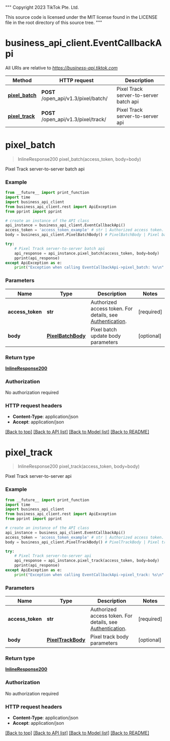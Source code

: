 """
 Copyright 2023 TikTok Pte. Ltd.

 This source code is licensed under the MIT license found in
 the LICENSE file in the root directory of this source tree.
"""
# business_api_client.EventCallbackApi

All URIs are relative to *https://business-api.tiktok.com*

Method | HTTP request | Description
------------- | ------------- | -------------
[**pixel_batch**](EventCallbackApi.md#pixel_batch) | **POST** /open_api/v1.3/pixel/batch/ | Pixel Track server-to-server batch api
[**pixel_track**](EventCallbackApi.md#pixel_track) | **POST** /open_api/v1.3/pixel/track/ | Pixel Track server-to-server api

# **pixel_batch**
> InlineResponse200 pixel_batch(access_token, body=body)

Pixel Track server-to-server batch api

### Example
```python
from __future__ import print_function
import time
import business_api_client
from business_api_client.rest import ApiException
from pprint import pprint

# create an instance of the API class
api_instance = business_api_client.EventCallbackApi()
access_token = 'access_token_example' # str | Authorized access token. For details, see [Authentication](https://ads.tiktok.com/marketing_api/docs?id=1738373164380162).
body = business_api_client.PixelBatchBody() # PixelBatchBody | Pixel batch update body parameters (optional)

try:
    # Pixel Track server-to-server batch api
    api_response = api_instance.pixel_batch(access_token, body=body)
    pprint(api_response)
except ApiException as e:
    print("Exception when calling EventCallbackApi->pixel_batch: %s\n" % e)
```

### Parameters

Name | Type | Description  | Notes
------------- | ------------- | ------------- | -------------
 **access_token** | **str**| Authorized access token. For details, see [Authentication](https://ads.tiktok.com/marketing_api/docs?id&#x3D;1738373164380162). | [required]
 **body** | [**PixelBatchBody**](PixelBatchBody.md)| Pixel batch update body parameters | [optional] 

### Return type

[**InlineResponse200**](InlineResponse200.md)

### Authorization

No authorization required

### HTTP request headers

 - **Content-Type**: application/json
 - **Accept**: application/json

[[Back to top]](#) [[Back to API list]](../README.md#documentation-for-api-endpoints) [[Back to Model list]](../README.md#documentation-for-models) [[Back to README]](../README.md)

# **pixel_track**
> InlineResponse200 pixel_track(access_token, body=body)

Pixel Track server-to-server api

### Example
```python
from __future__ import print_function
import time
import business_api_client
from business_api_client.rest import ApiException
from pprint import pprint

# create an instance of the API class
api_instance = business_api_client.EventCallbackApi()
access_token = 'access_token_example' # str | Authorized access token. For details, see [Authentication](https://ads.tiktok.com/marketing_api/docs?id=1738373164380162).
body = business_api_client.PixelTrackBody() # PixelTrackBody | Pixel track body parameters (optional)

try:
    # Pixel Track server-to-server api
    api_response = api_instance.pixel_track(access_token, body=body)
    pprint(api_response)
except ApiException as e:
    print("Exception when calling EventCallbackApi->pixel_track: %s\n" % e)
```

### Parameters

Name | Type | Description  | Notes
------------- | ------------- | ------------- | -------------
 **access_token** | **str**| Authorized access token. For details, see [Authentication](https://ads.tiktok.com/marketing_api/docs?id&#x3D;1738373164380162). | [required]
 **body** | [**PixelTrackBody**](PixelTrackBody.md)| Pixel track body parameters | [optional] 

### Return type

[**InlineResponse200**](InlineResponse200.md)

### Authorization

No authorization required

### HTTP request headers

 - **Content-Type**: application/json
 - **Accept**: application/json

[[Back to top]](#) [[Back to API list]](../README.md#documentation-for-api-endpoints) [[Back to Model list]](../README.md#documentation-for-models) [[Back to README]](../README.md)


